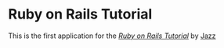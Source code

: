 # Ruby on Rails Tutorial

This is the first application for the [*Ruby on Rails Tutorial*](http://railstutorial.org) by [Jazz](http://jazzyourweb.com)